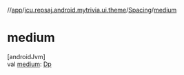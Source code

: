 //[app](../../../index.md)/[icu.repsaj.android.mytrivia.ui.theme](../index.md)/[Spacing](index.md)/[medium](medium.md)

# medium

[androidJvm]\
val [medium](medium.md): [Dp](https://developer.android.com/reference/kotlin/androidx/compose/ui/unit/Dp.html)
